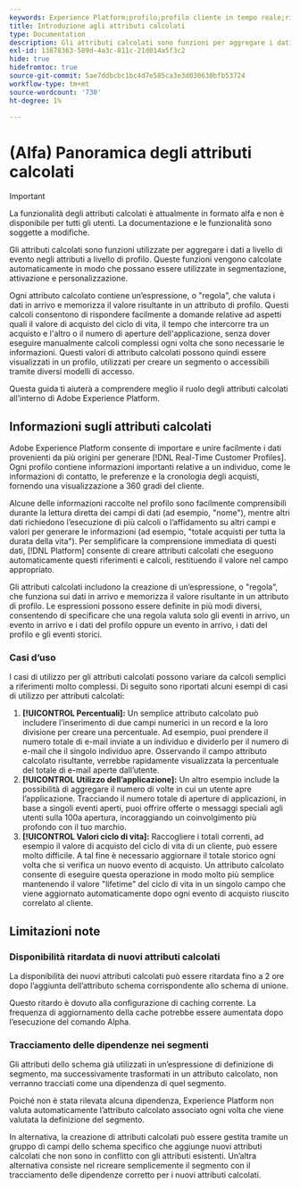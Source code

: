 ```yaml
---
keywords: Experience Platform;profilo;profilo cliente in tempo reale;risoluzione dei problemi;API
title: Introduzione agli attributi calcolati
type: Documentation
description: Gli attributi calcolati sono funzioni per aggregare i dati a livello di evento negli attributi a livello di profilo. Queste funzioni vengono calcolate automaticamente in modo che possano essere utilizzate in segmentazione, attivazione e personalizzazione.
exl-id: 13878363-589d-4a3c-811c-21d014a5f3c2
hide: true
hidefromtoc: true
source-git-commit: 5ae7ddbcbc1bc4d7e585ca3e3d030630bfb53724
workflow-type: tm+mt
source-wordcount: '730'
ht-degree: 1%

---
```


# (Alfa) Panoramica degli attributi calcolati

>[!IMPORTANT]
>
>La funzionalità degli attributi calcolati è attualmente in formato alfa e non è disponibile per tutti gli utenti. La documentazione e le funzionalità sono soggette a modifiche.

Gli attributi calcolati sono funzioni utilizzate per aggregare i dati a livello di evento negli attributi a livello di profilo. Queste funzioni vengono calcolate automaticamente in modo che possano essere utilizzate in segmentazione, attivazione e personalizzazione.

Ogni attributo calcolato contiene un’espressione, o &quot;regola&quot;, che valuta i dati in arrivo e memorizza il valore risultante in un attributo di profilo. Questi calcoli consentono di rispondere facilmente a domande relative ad aspetti quali il valore di acquisto del ciclo di vita, il tempo che intercorre tra un acquisto e l&#39;altro o il numero di aperture dell&#39;applicazione, senza dover eseguire manualmente calcoli complessi ogni volta che sono necessarie le informazioni. Questi valori di attributo calcolati possono quindi essere visualizzati in un profilo, utilizzati per creare un segmento o accessibili tramite diversi modelli di accesso.

Questa guida ti aiuterà a comprendere meglio il ruolo degli attributi calcolati all’interno di Adobe Experience Platform.

## Informazioni sugli attributi calcolati

Adobe Experience Platform consente di importare e unire facilmente i dati provenienti da più origini per generare [!DNL Real-Time Customer Profiles]. Ogni profilo contiene informazioni importanti relative a un individuo, come le informazioni di contatto, le preferenze e la cronologia degli acquisti, fornendo una visualizzazione a 360 gradi del cliente.

Alcune delle informazioni raccolte nel profilo sono facilmente comprensibili durante la lettura diretta dei campi di dati (ad esempio, &quot;nome&quot;), mentre altri dati richiedono l’esecuzione di più calcoli o l’affidamento su altri campi e valori per generare le informazioni (ad esempio, &quot;totale acquisti per tutta la durata della vita&quot;). Per semplificare la comprensione immediata di questi dati, [!DNL Platform] consente di creare attributi calcolati che eseguono automaticamente questi riferimenti e calcoli, restituendo il valore nel campo appropriato.

Gli attributi calcolati includono la creazione di un’espressione, o &quot;regola&quot;, che funziona sui dati in arrivo e memorizza il valore risultante in un attributo di profilo. Le espressioni possono essere definite in più modi diversi, consentendo di specificare che una regola valuta solo gli eventi in arrivo, un evento in arrivo e i dati del profilo oppure un evento in arrivo, i dati del profilo e gli eventi storici.

### Casi d’uso

I casi di utilizzo per gli attributi calcolati possono variare da calcoli semplici a riferimenti molto complessi. Di seguito sono riportati alcuni esempi di casi di utilizzo per attributi calcolati:

1. **[!UICONTROL Percentuali]:** Un semplice attributo calcolato può includere l’inserimento di due campi numerici in un record e la loro divisione per creare una percentuale. Ad esempio, puoi prendere il numero totale di e-mail inviate a un individuo e dividerlo per il numero di e-mail che il singolo individuo apre. Osservando il campo attributo calcolato risultante, verrebbe rapidamente visualizzata la percentuale del totale di e-mail aperte dall’utente.
1. **[!UICONTROL Utilizzo dell’applicazione]:** Un altro esempio include la possibilità di aggregare il numero di volte in cui un utente apre l’applicazione. Tracciando il numero totale di aperture di applicazioni, in base a singoli eventi aperti, puoi offrire offerte o messaggi speciali agli utenti sulla 100a apertura, incoraggiando un coinvolgimento più profondo con il tuo marchio.
1. **[!UICONTROL Valori ciclo di vita]:** Raccogliere i totali correnti, ad esempio il valore di acquisto del ciclo di vita di un cliente, può essere molto difficile. A tal fine è necessario aggiornare il totale storico ogni volta che si verifica un nuovo evento di acquisto. Un attributo calcolato consente di eseguire questa operazione in modo molto più semplice mantenendo il valore &quot;lifetime&quot; del ciclo di vita in un singolo campo che viene aggiornato automaticamente dopo ogni evento di acquisto riuscito correlato al cliente.

## Limitazioni note

### Disponibilità ritardata di nuovi attributi calcolati

La disponibilità dei nuovi attributi calcolati può essere ritardata fino a 2 ore dopo l’aggiunta dell’attributo schema corrispondente allo schema di unione.

Questo ritardo è dovuto alla configurazione di caching corrente. La frequenza di aggiornamento della cache potrebbe essere aumentata dopo l’esecuzione del comando Alpha.

### Tracciamento delle dipendenze nei segmenti

Gli attributi dello schema già utilizzati in un’espressione di definizione di segmento, ma successivamente trasformati in un attributo calcolato, non verranno tracciati come una dipendenza di quel segmento.

Poiché non è stata rilevata alcuna dipendenza, Experience Platform non valuta automaticamente l’attributo calcolato associato ogni volta che viene valutata la definizione del segmento.

In alternativa, la creazione di attributi calcolati può essere gestita tramite un gruppo di campi dello schema specifico che aggiunge nuovi attributi calcolati che non sono in conflitto con gli attributi esistenti. Un’altra alternativa consiste nel ricreare semplicemente il segmento con il tracciamento delle dipendenze corretto per i nuovi attributi calcolati.
